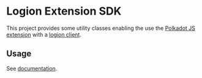 # Logion Extension SDK

This project provides some utility classes enabling the use the
[Polkadot JS extension](https://github.com/polkadot-js/extension#readme)
with a [logion client](https://github.com/logion-network/logion-api/tree/main/packages/client#readme).

## Usage

See [documentation](https://logion-network.github.io/logion-api/).
